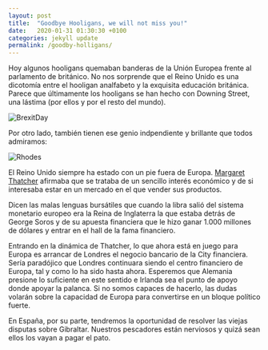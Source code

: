 ```yaml
---
layout: post
title:  "Goodbye Hooligans, we will not miss you!"
date:   2020-01-31 01:30:30 +0100
categories: jekyll update
permalink: /goodby-holligans/
---
```



Hoy algunos hooligans quemaban banderas de la Unión Europea frente al parlamento de británico. No nos sorprende que el Reino Unido es una dicotomía entre el hooligan analfabeto y la exquisita educación británica. Parece que últimamente los hooligans se han hecho con Downing Street, una lástima (por ellos y por el resto del mundo).

<img src="../assets/images/2020/02/20200103f1.jpg" alt="BrexitDay">

Por otro lado, también tienen ese genio indpendiente y brillante que todos admiramos:

<img src="../assets/images/2020/02/20200103f2.jpg" alt="Rhodes">

El Reino Unido siempre ha estado con un pie fuera de Europa. [Margaret Thatcher]( https://elpais.com/diario/2002/03/19/ultima/1016492401_850215.html) afirmaba que se trataba de un sencillo interés económico y de si interesaba estar en un mercado en el que vender sus productos.

Dicen las malas lenguas bursátiles que cuando la libra salió del sistema monetario europeo era la Reina de Inglaterra la que estaba detrás de George Soros y de su apuesta financiera que le hizo ganar 1.000 millones de dólares y entrar en el hall de la fama financiero.

Entrando en la dinámica de Thatcher, lo que ahora está en juego para Europa es arrancar de Londres el negocio bancario de la City financiera. Sería paradójico que Londres continuara siendo el centro financiero de Europa, tal y como lo ha sido hasta ahora. Esperemos que Alemania presione lo suficiente en este sentido e Irlanda sea el punto de apoyo donde apoyar la palanca. Si no somos capaces de hacerlo, las dudas volarán sobre la capacidad de Europa para convertirse en un bloque político fuerte.

En España, por su parte, tendremos la oportunidad de resolver las viejas disputas sobre Gibraltar. Nuestros pescadores están nerviosos y quizá sean ellos los vayan a pagar el pato.
